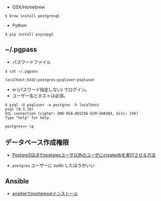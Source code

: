 - OSX/Homebrew

~~~bash
$ brew install postgresql
~~~

- Python

~~~bash
$ pip install psycopg2
~~~

## ~/.pgpass

- パスワードファイル

~~~
$ cat ~/.pgpass

localhost:5432:postgres:psqluser:psqluser
~~~

- w (パスワード指定しない) でログイン。
- ユーザー名とホストは必須。

~~~
$ psql -U psqluser -w postgres -h localhost
psql (9.3.10)
SSL connection (cipher: DHE-RSA-AES256-GCM-SHA384, bits: 256)
Type "help" for help.

postgres=> \q
~~~

## データベース作成権限

- [PostgreSQL8でpostgresユーザ以外のユーザにcreatedbを実行させる方法](http://nobuneko.com/blog/archives/2011/07/postgresql8postgrescreatedb.html)

- `postgres` ユーザーに sudo したほうがいい


## Ansible

- [ansibleでpostgresqlインストール](http://qiita.com/kitaro_tn/items/04aa7279c17be8b9b0ed)
